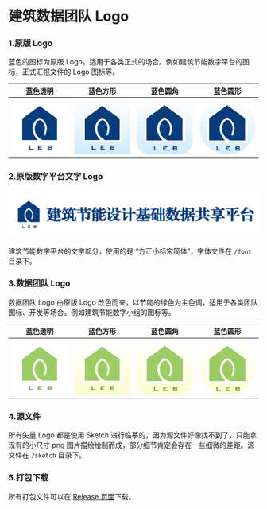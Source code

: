 # 建筑数据团队 Logo
### 1.原版 Logo

蓝色的图标为原版 Logo，适用于各类正式的场合。例如建筑节能数字平台的图标，正式汇报文件的 Logo 图标等。

|                     蓝色透明                     |                     蓝色方形                     |                        蓝色圆角                        |                     蓝色圆形                     |
| :----------------------------------------------: | :----------------------------------------------: | :----------------------------------------------------: | :----------------------------------------------: |
| <img width="150px" src="svg/logo-蓝色-透明.svg"> | <img width="150px" src="svg/logo-蓝色-方形.svg"> | <img width="150px" src="svg/logo-蓝色-圆角正方形.svg"> | <img width="150px" src="svg/logo-蓝色-圆形.svg"> |

### 2.原版数字平台文字 Logo

<img src="svg/logo-文字.svg">

建筑节能数字平台的文字部分，使用的是 “方正小标宋简体”，字体文件在 `/font` 目录下。

### 3.数据团队 Logo

数据团队 Logo 由原版 Logo 改色而来，以节能的绿色为主色调，适用于各类团队图标、开发等场合。例如建筑节能数字小组的图标等。

|                     蓝色透明                     |                     蓝色方形                     |                        蓝色圆角                        |                     蓝色圆形                     |
| :----------------------------------------------: | :----------------------------------------------: | :----------------------------------------------------: | :----------------------------------------------: |
| <img width="150px" src="svg/logo-绿色-透明.svg"> | <img width="150px" src="svg/logo-绿色-方形.svg"> | <img width="150px" src="svg/logo-绿色-圆角正方形.svg"> | <img width="150px" src="svg/logo-绿色-圆形.svg"> |

### 4.源文件

所有矢量 Logo 都是使用 Sketch 进行临摹的，因为源文件好像找不到了，只能拿现有的小尺寸 png 图片描绘绘制而成，部分细节肯定会存在一些细微的差距。源文件在 `/sketch` 目录下。

### 5.打包下载

所有打包文件可以在 [Release 页面](https://github.com/buildingdata/Logo/releases)下载。
